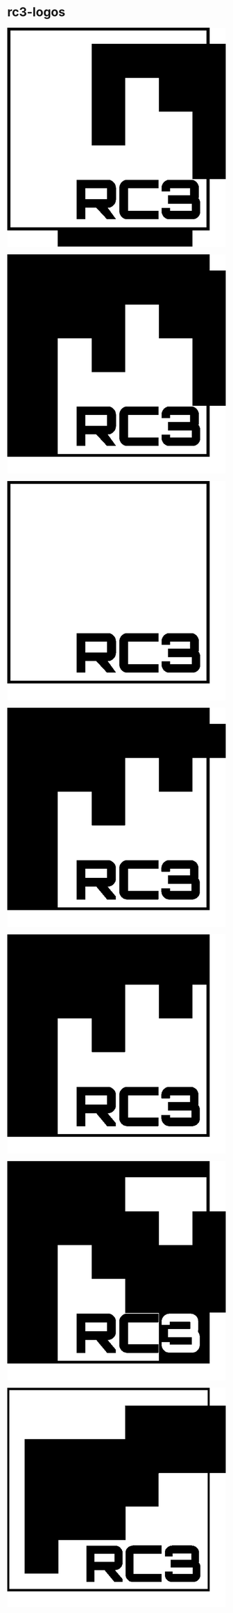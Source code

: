 # rc3-logos

![](/logo1/logo1.png)

![](/logo2/logo2.png)

![](/logo3/logo3.png)

![](/logo4/logo4.png)

![](/logo5/logo5.png)

![](/logo6/logo6.png)

![](/logo7/logo7.png)
